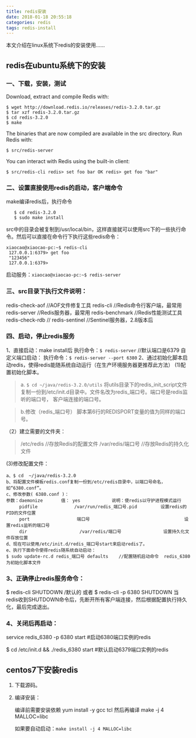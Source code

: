 ```yaml
---
title: redis安装
date: 2018-01-18 20:55:18
categories: redis
tags: redis-install
---
```


本文介绍在linux系统下redis的安装使用……

## redis在ubuntu系统下的安装

### 一、下载，安装，测试

Download, extract and compile Redis with:

    $ wget http://download.redis.io/releases/redis-3.2.0.tar.gz
    $ tar xzf redis-3.2.0.tar.gz
    $ cd redis-3.2.0
    $ make

The binaries that are now compiled are available in the src directory. Run Redis with:

    $ src/redis-server

You can interact with Redis using the built-in client:

    $ src/redis-cli redis> set foo bar OK redis> get foo "bar"

### 二、设置直接使用redis的启动，客户端命令
make编译redis后，执行命令

       $ cd redis-3.2.0
       $ sudo make install
       
src中的目录会被复制到/usr/local/bin，这样直接就可以使用src下的一些执行命令。然后可以直接在命令行下执行这些redis命令：

    xiaocao@xiaocao-pc:~$ redis-cli
     127.0.0.1:6379> get foo
     "123456"
     127.0.0.1:6379>
启动服务：`xiaocao@xiaocao-pc:~$ redis-server`

### 三、src目录下执行文件说明：

redis-check-aof //AOF文件修复工具
redis-cli //Redis命令行客户端，最常用
redis-server //Redis服务器，最常用
redis-benchmark //Redis性能测试工具
redis-check-rdb //
redis-sentinel     //Sentinel服务器，2.8版本后

### 四、启动，停止redis服务

1、直接启动：make install后
执行命令：`$ redis-server`     //默认端口是6379
自定义端口启动：
执行命令：`$ redis-server --port 6380`
2、通过初始化脚本启动redis，使得redis能随系统自动运行（在生产环境服务器更推荐此方法）
(1)配置初始化脚本。
>a. `$ cd ~/java/redis-3.2.0/utils`
将utils目录下的redis_init_script文件复制一份到/etc/init.d目录中。文件名改为redis_端口号。端口号是redis监听的端口号，
客户端连接的端口号。

>b.修改（redis_端口号） 脚本第6行的REDISPORT变量的值为同样的端口号。

（2）建立需要的文件夹：
>/etc/redis      //存放Redis的配置文件
/var/redis/端口号     //存放Redis的持久化文件

(3)修改配置文件：

    a、$ cd  ~/java/redis-3.2.0
    b、将配置文件模板redis.conf复制一份到/etc/redis目录中，以端口号命名，如“6380.conf”。
    c、修改参数( 6380.conf )：
    参数：daemonize       值： yes            说明：使redis以守护进程模式运行
         pidfile              /var/run/redis_端口号.pid         设置redis的PID的文件位置
         port                  端口号                                    设置redis监听的端口号
         dir                    /var/redis/端口号                设置持久化文件存放位置
    d、现在可以使用/etc/init.d/redis_端口号start来启动redis了。
    e、执行下面命令使得redis随系统自动启动：
    $ sudo update-rc.d redis_端口号 defaults    //配置随机启动命令  redis_6380为初始化脚本文件

### 3、正确停止redis服务命令：
$ redis-cli SHUTDOWN /默认的  或者
$ redis-cli -p 6380 SHUTDOWN
当redis收到SHUTDOWN命令后，先断开所有客户端连接，然后根据配置执行持久化，最后完成退出。

### 4、关闭后再启动：

service redis_6380 -p 6380 start  #启动6380端口实例的redis

$ cd /etc/init.d && ./redis_6380 start  #默认启动6379端口实例的redis

## centos7下安装redis

1. 下载源码。

2. 编译安装：


    编译前需要安装依赖 yum install -y gcc tcl
    然后再编译 make -j 4 MALLOC=libc
    
    如果要自动启动：`make install -j 4 MALLOC=libc`